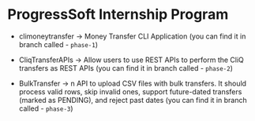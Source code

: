 # ProgressSoft Internship Program

- climoneytransfer -> Money Transfer CLI Application (you can find it in branch called - `phase-1`)

- CliqTransferAPIs -> Allow users to use REST APIs to perform the CliQ transfers as REST APIs (you can find it in branch called - `phase-2`)

- BulkTransfer -> n API to upload CSV files with bulk transfers. It should process valid rows, skip invalid ones, support future-dated transfers (marked as PENDING), and reject past dates (you can find it in branch called - `phase-3`) 

